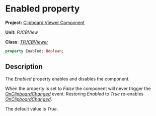 # Enabled property

**Project:** [Clipboard Viewer Component](../../CBView.md)

**Unit:** _PJCBView_

**Class:** [_TPJCBViewer_](./TPJCBViewer.md)

```pascal
property Enabled: Boolean;
```

## Description

The _Enabled_ property enables and disables the component.

When the property is set to _False_ the component will never trigger the [_OnClipboardChanged_](./TPJCBViewer-OnClipboardChanged.md) event. Restoring _Enabled_ to _True_ re-enables [_OnClipboardChanged_](./TPJCBViewer-OnClipboardChanged.md).

The default value is _True_.
